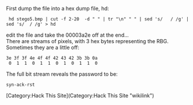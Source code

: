 First dump the file into a hex dump file, hd:

     hd stego5.bmp | cut -f 2-20  -d " " | tr "\n" " " | sed 's/   / /g' | sed 's/  / /g' > hd

edit the file and take the 00003a2e off at the end...\
 There are streams of pixels, with 3 hex bytes representing the RBG.
Sometimes they are a little off:

    3e 3f 3f 4e 4f 4f 42 43 42 3b 3b 0a
     0  1  1  0  1  1  0  1  0  1  1  0

The full bit stream reveals the password to be:

    syn-ack-rst

[Category:Hack This Site](Category:Hack This Site "wikilink")
